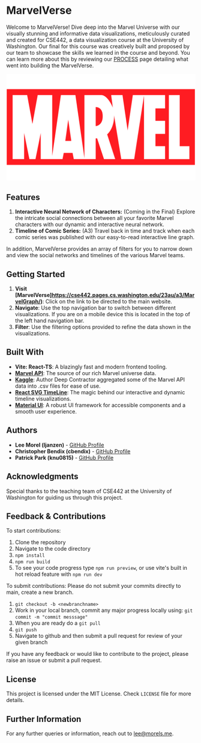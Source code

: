 # MarvelVerse

Welcome to MarvelVerse! Dive deep into the Marvel Universe with our visually stunning and informative data visualizations, meticulously curated and created for CSE442, a data visualization course at the University of Washington. Our final for this course was creatively built and proposed by our team to showcase the skills we learned in the course and beyond. You can learn more about this by reviewing our [PROCESS](/PROCESS.md) page detailing what went into building the MarvelVerse.

![MarvelVerse Logo](/src/assets/marvelLogo.png)

## Features

1. **Interactive Neural Network of Characters:** (Coming in the Final) Explore the intricate social connections between all your favorite Marvel characters with our dynamic and interactive neural network.
2. **Timeline of Comic Series:** (A3) Travel back in time and track when each comic series was published with our easy-to-read interactive line graph.

In addition, MarvelVerse provides an array of filters for you to narrow down and view the social networks and timelines of the various Marvel teams.

## Getting Started

1. **Visit [MarvelVerse]https://cse442.pages.cs.washington.edu/23au/a3/MarvelGraph/)**: Click on the link to be directed to the main website.
2. **Navigate**: Use the top navigation bar to switch between different visualizations. If you are on a mobile device this is located in the top of the left hand navigation bar.
3. **Filter**: Use the filtering options provided to refine the data shown in the visualizations.

## Built With

- **Vite: React-TS**: A blazingly fast and modern frontend tooling.
- **[Marvel API](https://developer.marvel.com/)**: The source of our rich Marvel universe data.
- **[Kaggle](https://www.kaggle.com/datasets/deepcontractor/marvel-comic-books)**: Author Deep Contractor aggregated some of the Marvel API data into .csv files for ease of use.
- **[React SVG TimeLine](https://github.com/netzwerg/react-svg-timeline)**: The magic behind our interactive and dynamic timeline visualizations.
- **[Material UI](https://mui.com/material-ui/)**: A robust UI framework for accessible components and a smooth user experience.

## Authors

- **Lee Morel (ljanzen)** - [GitHub Profile](https://github.com/LeeJMorel)
- **Christopher Bendix (cbendix)** - [GitHub Profile](https://github.com/neonsigh)
- **Patrick Park (knu0815)** - [GitHub Profile](https://github.com/knu0815)

## Acknowledgments

Special thanks to the teaching team of CSE442 at the University of Washington for guiding us through this project.

## Feedback & Contributions
To start contributions:
1. Clone the repository
2. Navigate to the code directory
3. `npm install`
4. `npm run build`
5. To see your code progress type `npm run preview`, or use vite's built in hot reload feature with `npm run dev`

To submit contributions:
Please do not submit your commits directly to main, create a new branch.
1. `git checkout -b <newbranchname>`
2. Work in your local branch, commit any major progress locally using: `git commit -m "commit messsage"`
3. When you are ready do a `git pull`
4. `git push`
5. Navigate to github and then submit a pull request for review of your given branch

If you have any feedback or would like to contribute to the project, please raise an issue or submit a pull request.

## License

This project is licensed under the MIT License. Check `LICENSE` file for more details.

## Further Information

For any further queries or information, reach out to [lee@morels.me](mailto:lee@morels.me).


